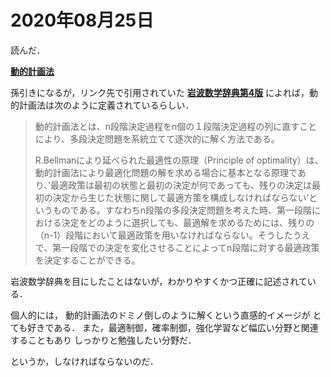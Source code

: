 # 2020年08月25日 


読んだ．

**[動的計画法](http://mathopt.sakura.ne.jp/dp.html)**


孫引きになるが，リンク先で引用されていた **[岩波数学辞典第4版](https://amzn.to/31pbcxa)**
によれば，動的計画法は次のように定義されているらしい．


>動的計画法とは、n段階決定過程をn個の１段階決定過程の列に直すことにより、多段決定問題を系統立てて逐次的に解く方法である。
>
>R.Bellmanにより延べられた最適性の原理（Principle of optimality）は、動的計画法により最適化問題の解を求める場合に基本となる原理であり、’最適政策は最初の状態と最初の決定が何であっても、残りの決定は最初の決定から生じた状態に関して最適方策を構成しなければならない’というものである。すなわちn段階の多段決定問題を考えた時、第一段階における決定をどのように選択しても、最適解を求めるためには、残りの（n-1）段階において最適政策を用いなければならない。そうしたうえで、第一段階での決定を変化させることによってn段階に対する最適政策を決定することができる。


岩波数学辞典を目にしたことはないが，わかりやすくかつ正確に記述されている．


個人的には，
動的計画法のドミノ倒しのように解くという直感的イメージが
とても好きである．
また，最適制御，確率制御，強化学習など幅広い分野と関連することもあり
しっかりと勉強したい分野だ．


というか，しなければならないのだ．